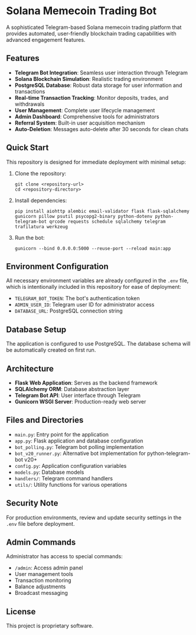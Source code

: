 # Solana Memecoin Trading Bot

A sophisticated Telegram-based Solana memecoin trading platform that provides automated, user-friendly blockchain trading capabilities with advanced engagement features.

## Features

- **Telegram Bot Integration**: Seamless user interaction through Telegram
- **Solana Blockchain Simulation**: Realistic trading environment
- **PostgreSQL Database**: Robust data storage for user information and transactions
- **Real-time Transaction Tracking**: Monitor deposits, trades, and withdrawals
- **User Management**: Complete user lifecycle management
- **Admin Dashboard**: Comprehensive tools for administrators
- **Referral System**: Built-in user acquisition mechanism
- **Auto-Deletion**: Messages auto-delete after 30 seconds for clean chats

## Quick Start

This repository is designed for immediate deployment with minimal setup:

1. Clone the repository:
   ```
   git clone <repository-url>
   cd <repository-directory>
   ```

2. Install dependencies:
   ```
   pip install aiohttp alembic email-validator flask flask-sqlalchemy gunicorn pillow psutil psycopg2-binary python-dotenv python-telegram-bot qrcode requests schedule sqlalchemy telegram trafilatura werkzeug
   ```

3. Run the bot:
   ```
   gunicorn --bind 0.0.0.0:5000 --reuse-port --reload main:app
   ```

## Environment Configuration

All necessary environment variables are already configured in the `.env` file, which is intentionally included in this repository for ease of deployment:

- `TELEGRAM_BOT_TOKEN`: The bot's authentication token
- `ADMIN_USER_ID`: Telegram user ID for administrator access
- `DATABASE_URL`: PostgreSQL connection string

## Database Setup

The application is configured to use PostgreSQL. The database schema will be automatically created on first run.

## Architecture

- **Flask Web Application**: Serves as the backend framework
- **SQLAlchemy ORM**: Database abstraction layer
- **Telegram Bot API**: User interface through Telegram
- **Gunicorn WSGI Server**: Production-ready web server

## Files and Directories

- `main.py`: Entry point for the application
- `app.py`: Flask application and database configuration
- `bot_polling.py`: Telegram bot polling implementation
- `bot_v20_runner.py`: Alternative bot implementation for python-telegram-bot v20+
- `config.py`: Application configuration variables
- `models.py`: Database models
- `handlers/`: Telegram command handlers
- `utils/`: Utility functions for various operations

## Security Note

For production environments, review and update security settings in the `.env` file before deployment.

## Admin Commands

Administrator has access to special commands:
- `/admin`: Access admin panel
- User management tools
- Transaction monitoring
- Balance adjustments
- Broadcast messaging

## License

This project is proprietary software.